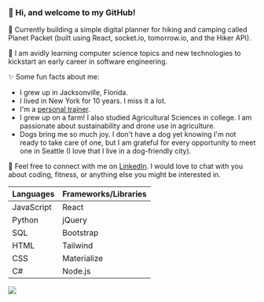 ### 👋 Hi, and welcome to my GitHub!

🔭 Currently building a simple digital planner for hiking and camping called Planet Packet (built using React, socket.io, tomorrow.io, and the Hiker API).

🌱 I am avidly learning computer science topics and new technologies to kickstart an early career in software engineering. 

✨ Some fun facts about me:
* I grew up in Jacksonville, Florida.
* I lived in New York for 10 years.  I miss it a lot.
* I'm a [personal trainer](https://squat.coach/).
* I grew up on a farm!  I also studied Agricultural Sciences in college.  I am passionate about sustainability and drone use in agriculture.
* Dogs bring me so much joy.  I don't have a dog yet knowing I'm not ready to take care of one, but I am grateful for every opportunity to meet one in Seattle (I love that I live in a dog-friendly city).

💬 Feel free to connect with me on [LinkedIn](https://linkedin.com/in/squat/).  I would love to chat with you about coding, fitness, or anything else you might be interested in.

| Languages | Frameworks/Libraries |
| --------- | -------------------- |
| JavaScript | React |
| Python | jQuery |
| SQL | Bootstrap |
| HTML | Tailwind |
| CSS | Materialize |
| C# | Node.js |

![](https://raw.githubusercontent.com/west-korea/github-stats/master/generated/overview.svg#gh-dark-mode-only)
